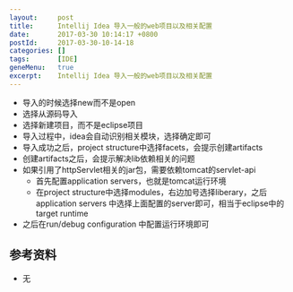 ```yaml
---
layout:     post
title:      Intellij Idea 导入一般的web项目以及相关配置
date:       2017-03-30 10:14:17 +0800
postId:     2017-03-30-10-14-18
categories: []
tags:       [IDE]
geneMenu:   true
excerpt:    Intellij Idea 导入一般的web项目以及相关配置
---
```


* 导入的时候选择new而不是open
* 选择从源码导入
* 选择新建项目，而不是eclipse项目
* 导入过程中，idea会自动识别相关模块，选择确定即可
* 导入成功之后，project structure中选择facets，会提示创建artifacts
* 创建artifacts之后，会提示解决lib依赖相关的问题
* 如果引用了httpServlet相关的jar包，需要依赖tomcat的servlet-api
    - 首先配置application servers，也就是tomcat运行环境
    - 在project structure中选择modules，右边加号选择liberary，之后application servers
    中选择上面配置的server即可，相当于eclipse中的target runtime
* 之后在run/debug configuration 中配置运行环境即可

## 参考资料

* 无
